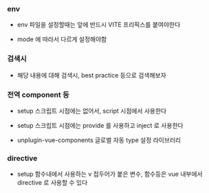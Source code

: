 ### env

- env 파일을 설정할때는 앞에 반드시 VITE 프리픽스를 붙여야한다


- mode 에 따라서 다르게 설정해야함


### 검색시

- 해당 내용에 대해 검색시, best practice 등으로 검색해보자


### 전역 component 등

- setup 스크립트 시점에는 없어서, script 시점에서 사용한다


- setup 스크립트 시점에는 provide 를 사용하고 inject 로 사용한다

- unplugin-vue-components 글로벌 자동 type 설정 라이브러리


### directive

- setup 함수내에서 사용하는 v 접두어가 붙은 변수, 함수등은 vue 내부에서 directive 로 사용할 수 있다